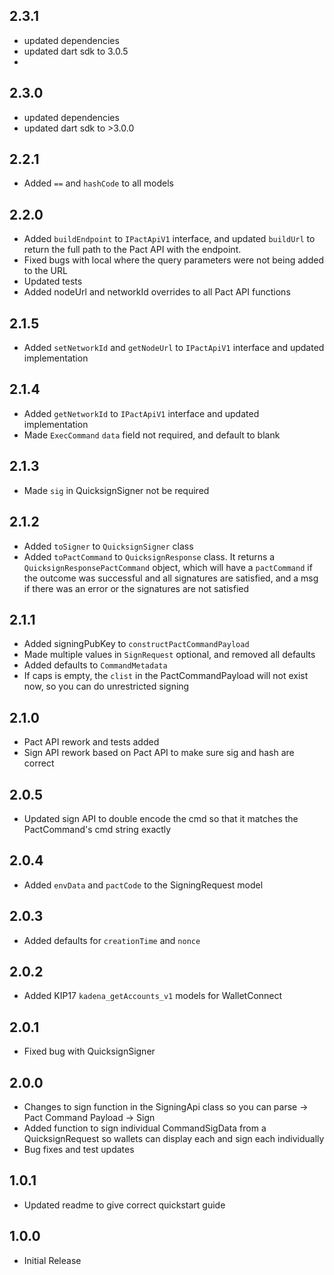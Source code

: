 ## 2.3.1

- updated dependencies
- updated dart sdk to 3.0.5
- 
## 2.3.0

- updated dependencies
- updated dart sdk to >3.0.0


## 2.2.1

- Added `==` and `hashCode` to all models

## 2.2.0

- Added `buildEndpoint` to `IPactApiV1` interface, and updated `buildUrl` to return the full path to the Pact API with the endpoint.
- Fixed bugs with local where the query parameters were not being added to the URL
- Updated tests
- Added nodeUrl and networkId overrides to all Pact API functions

## 2.1.5

- Added `setNetworkId` and `getNodeUrl` to `IPactApiV1` interface and updated implementation

## 2.1.4

- Added `getNetworkId` to `IPactApiV1` interface and updated implementation
- Made `ExecCommand` `data` field not required, and default to blank

## 2.1.3

- Made `sig` in QuicksignSigner not be required

## 2.1.2

- Added `toSigner` to `QuicksignSigner` class
- Added `toPactCommand` to `QuicksignResponse` class. It returns a `QuicksignResponsePactCommand` object, which will have a `pactCommand` if the outcome was successful and all signatures are satisfied, and a msg if there was an error or the signatures are not satisfied

## 2.1.1

- Added signingPubKey to `constructPactCommandPayload`
- Made multiple values in `SignRequest` optional, and removed all defaults
- Added defaults to `CommandMetadata`
- If caps is empty, the `clist` in the PactCommandPayload will not exist now, so you can do unrestricted signing

## 2.1.0

- Pact API rework and tests added
- Sign API rework based on Pact API to make sure sig and hash are correct

## 2.0.5

- Updated sign API to double encode the cmd so that it matches the PactCommand's cmd string exactly

## 2.0.4

- Added `envData` and `pactCode` to the SigningRequest model

## 2.0.3

- Added defaults for `creationTime` and `nonce`

## 2.0.2

- Added KIP17 `kadena_getAccounts_v1` models for WalletConnect

## 2.0.1

- Fixed bug with QuicksignSigner

## 2.0.0

- Changes to sign function in the SigningApi class so you can parse -> Pact Command Payload -> Sign
- Added function to sign individual CommandSigData from a QuicksignRequest so wallets can display each and sign each individually
- Bug fixes and test updates

## 1.0.1

- Updated readme to give correct quickstart guide

## 1.0.0

* Initial Release
